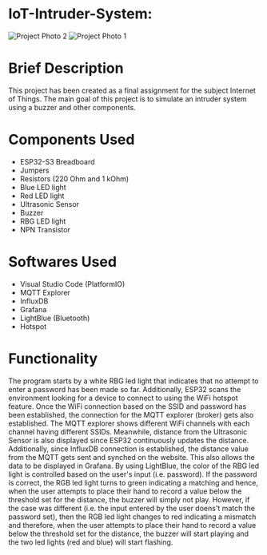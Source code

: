 # IoT-Intruder-System:

![Project Photo 2](https://github.com/user-attachments/assets/74cf6a1d-44e8-46dc-8db7-544cb9516859)
![Project Photo 1](https://github.com/user-attachments/assets/33864212-43f0-4885-a98e-9742ce45dc19)


# Brief Description

This project has been created as a final assignment for the subject Internet of Things. The main goal of this project is to simulate an intruder system using a buzzer and other components.

# Components Used

- ESP32-S3 Breadboard
- Jumpers
- Resistors (220 Ohm and 1 kOhm)
- Blue LED light
- Red LED light
- Ultrasonic Sensor
- Buzzer
- RBG LED light
- NPN Transistor

# Softwares Used

- Visual Studio Code (PlatformIO)
- MQTT Explorer
- InfluxDB
- Grafana
- LightBlue (Bluetooth)
- Hotspot

# Functionality

The program starts by a white RBG led light that indicates that no attempt to enter a password has been made so far. Additionally, ESP32 scans the environment looking for a device to connect to using the WiFi hotspot feature. Once the WiFi connection based on the SSID and password has been established, the connection for the MQTT explorer (broker) gets also established. The MQTT explorer shows different WiFi channels with each channel having different SSIDs. Meanwhile, distance from the Ultrasonic Sensor is also displayed since ESP32 continuously updates the distance. 
Additionally, since InfluxDB connection is established, the distance value from the MQTT gets sent and synched on the website. This also allows the data to be displayed in Grafana. 
By using LightBlue, the color of the RBG led light is controlled based on the user's input (i.e. password). If the password is correct, the RGB led light turns to green indicating a matching and hence, when the user attempts to place their hand to record a value below the threshold set for the distance, the buzzer will simply not play. 
However, if the case was different (i.e. the input entered by the user doens't match the password set), then the RGB led light changes to red indicating a mismatch and therefore, when the user attempts to place their hand to record a value below the threshold set for the distance, the buzzer will start playing and the two led lights (red and blue) will start flashing.

